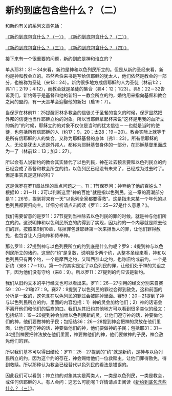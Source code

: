 # 新约到底包含些什么？（二）



<p>和新约有关的系列文章包括：&nbsp;</p>

<p><a href="/node/12706">《新约到底包含什么？（一）》</a>&nbsp;&nbsp;<a href="/node/12708">《新约到底包含什么？（二）》</a></p>

<p><a href="/node/12707">《新约到底包含什么？（三）》</a>&nbsp;&nbsp;<a href="/node/12709">《新约到底包含什么？（四）》</a></p>

<p>接下来有一个很重要的问题，新约到底是神和谁立的？</p>

<p>单从耶31：31－34来看，新约是神和以色列民所立的。但是从新约圣经来看，新约是神和教会立的。虽然希伯来书是写给信耶稣的犹太人，他们依然是教会的一部分，也被称为圣徒（来13：24）。新约很多地方成信耶稣的人为圣徒（林前1:2；弗1:1；2:19；4:12），而教会就是圣徒的集合（弗4：12；1:23）。弗5：22－32告诉我们，新约等于是基督和他的新妇－－教会所立的约，婚约用来指向基督和教会之间的盟约，有一天羔羊会迎娶他的新妇（启19：7）。</p>

<p>当保罗在林前11：25提醒哥林多教会的信徒关于圣餐的含义的时候，保罗显然把外邦的信徒也当作耶稣立约的对象。所以当耶稣拿起杯来说"这杯是用我的血所立的新约"的时候，耶稣立约的对象不仅仅是当时的犹太信徒－－也就是当时的使徒，也包括所有信耶稣的人（约17：9，20；太28：19－20）。教会实际上就等于是所有信耶稣的人的集合。又称为耶稣基督的身体（弗1：23）。所有信耶稣的人，无论是犹太人还是外邦人，都称为耶稣基督身体的一部分，在耶稣基督里面成为一了（林前12：13；加3：27）。</p>

<p>所以会有人说新约的教会其实替代了以色列民，神在过去预言要和以色列民立的约已经变成了基督和教会所立的约，以色列民已经没有未来了，已经成为过去时了。但是事实真是这样的吗？</p>

<p>这是保罗在罗11章处理的重点问题之一。11：1节保罗问：神弃绝了他的百姓么？根据10：21－11：2可以判断这里"神的百姓"就是指以色列民。这一章的高潮部分是11：26节，提到将来有一天"以色列全家都要得救"。这是指未来某一个年代的以色列民都要归向主。详细分析请点击阅读《罗11：25－27是什么意思？》。</p>

<p>我们需要留意的是罗11：27节提到当神除去以色列民的罪的时候，就是神与他们所立的约。这说明神和以色利民所立的约得到了实现，因为约的一个内容就是除去他们的罪。按照来9到10章，除掉罪包含耶稣第一次来担当人的罪，让他们罪得赦免，也包含让人归向神和侍奉神。</p>

<p>那么罗11：27提到神与以色列民所立的约到底是什么约呢？罗9：4提到神与以色列民所立的诸约，这里的“约”是复数，说明至少两个约，从整本圣经来看，神和以色列民只有两个约，一个是摩西之约，又叫西奈山之约，也称旧约或前约，一个是新约（来8：7－13）。第一个约其实是定了以色列民的罪，让他们处于神的咒诅之下，因为他们没有守约（来8：9）。所以罗11：27提到的约应该是新约。</p>

<p>我们从旧约文本的平行经文也可以看出来。罗11：26－27引用的经文分别来自赛59：20－21和27：9。赛27：9提到了以色列民的罪过会得到赦免，这和前面的分析是一致的，这包含在以色列民的罪过会被除掉里面。赛59：20－21提到了神与以色列民所立的约，里面的内容包括：1）神的灵会加给他们；2）神的话语会不离开他们和他们的后裔的口。我们从其旧约其他地方可以看到很多类似的经文：包括结11：19－20提到神会加给以色列民新的灵，让他们遵守神的话，神要做他们的神，他们要做神的子民；包括结36：26－28提到神会把神的灵放在他们里面，让他们遵守神的话，神要做他们的神，他们要做神的子民；包括耶31：31－34提到神要把律法放在他们里面，神要做他们的神，他们要做神的子民，神会赦免他们的罪。</p>

<p>所以我们基本可以得出结论：罗11：25－27提到的"约"就是新约，是神与以色列民所立的约，因为这个约的存在，神会赐给他们一位救赎主，让他们罪得赦免，得到救赎。所以那种认为教会已经替代以色列民的看法是错误的。</p>

<p>因此我们可以看到：神立约的对象其实是两类人，一类是以色列民，一类是教会，或任何信耶稣的人。有人会问：这怎么可能呢？详情请点击阅读《<a href="/node/12707">新约到底包含些什么？（三）</a>》。<br />
&nbsp;</p>